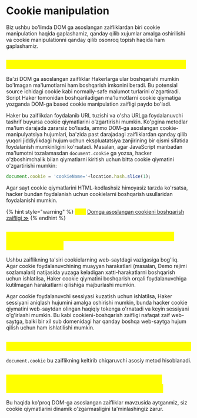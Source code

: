 # Cookie manipulation

Biz ushbu bo'limda DOM ga asoslangan zaifliklardan biri cookie manipulation haqida gaplashamiz, qanday qilib xujumlar amalga oshirilishi va cookie manipulationni qanday qilib osonroq topish haqida ham gaplashamiz.

## <mark style="color:yellow;">DOM ga asoslangan cookieni boshqarish nima ?</mark> <a href="#dom-ga-asoslangan-cookie-manipulation-nima" id="dom-ga-asoslangan-cookie-manipulation-nima"></a>

Ba'zi DOM ga asoslangan zaifliklar Hakerlarga ular boshqarishi mumkin bo'lmagan ma'lumotlarni ham boshqarish imkonini beradi. Bu potensial source ichidagi cookie kabi normally-safe malumot turlarini o'zgartiradi. Script Haker tomonidan boshqariladigan ma'lumotlarni cookie qiymatiga yozganda DOM-ga based cookie manipulation zaifligi paydo bo'ladi.

Haker bu zaiflikdan foydalanib URL tuzishi va o'sha URLga foydalanuvchi tashrif buyursa cookie qiymatlarini o'zgartirishi mumkin. Ko'pgina metodlar ma'lum darajada zararsiz bo'lsada, ammo DOM-ga asoslangan cookie-manipulyatsiya hujumlari, ba'zida past darajadagi zaifliklardan qanday qilib yuqori jiddiylikdagi hujum uchun ekspluatatsiya zanjirining bir qismi sifatida foydalanish mumkinligini ko'rsatadi. Masalan, agar JavaScript manbadan ma'lumotni tozalamasdan `document.cookie` ga yozsa, hacker o'zboshimchalik bilan qiymatlarni kiritish uchun bitta cookie qiymatini o'zgartirishi mumkin:&#x20;

```javascript
document.cookie = 'cookieName='+location.hash.slice(1);
```

Agar sayt cookie qiymatlarini HTML-kodlashsiz himoyasiz tarzda ko'rsatsa, hacker bundan foydalanish uchun cookielarni boshqarish usullaridan foydalanishi mumkin.

{% hint style="warning" %}
<mark style="color:yellow;">**Lab:**</mark> [Domga asoslangan cookieni boshqarish zaifligi ≫](https://portswigger.net/web-security/dom-based/cookie-manipulation/lab-dom-cookie-manipulation)
{% endhint %}

## <mark style="color:yellow;">DOMga asoslangan cookieni boshqarishning ta'siri qanday ?</mark> <a href="#dom-ga-asoslangan-cookie-manipulation-tasiri-qanday" id="dom-ga-asoslangan-cookie-manipulation-tasiri-qanday"></a>

Ushbu zaiflikning ta'siri cookielarning web-saytdagi vazigasiga bog'liq. Agar cookie foydalanuvchining muayyan harakatlari (masalan, Demo rejimi sozlamalari) natijasida yuzaga keladigan xatti-harakatlarni boshqarish uchun ishlatilsa, Haker cookie qiymatini boshqarish orqali foydalanuvchiga kutilmagan harakatlarni qilishiga majburlashi mumkin.

Agar cookie foydalanuvchi sessiyasi kuzatish uchun ishlatilsa, Haker sessiyani aniqlash hujumini amalga oshirishi mumkin, bunda hacker cookie qiymatini web-saytdan olingan haqiqiy tokenga o'rnatadi va keyin sessiyani o'g'irlashi mumkin. Bu kabi cookieni-boshqarish zaifligi nafaqat zaif web-saytga, balki bir xil sub domenidagi har qanday boshqa web-saytga hujum qilish uchun ham ishlatilishi mumkin.

## <mark style="color:yellow;">Qaysi metodlar ushbu zaiflikni keltirib chiqaradi ?</mark> <a href="#qaysi-sink-lar-ushbu-zaiflikni-keltirib-chiqaradi" id="qaysi-sink-lar-ushbu-zaiflikni-keltirib-chiqaradi"></a>

`document.cookie` bu zaiflikning keltirib chiqaruvchi asosiy metod hisoblanadi.

## <mark style="color:yellow;">Qanday qilib DOMga asoslangan cookieni boshqarish zaifligini oldini olish mumkin ?</mark> <a href="#qanday-qilib-dom-ga-asoslangan-cookie-manipulation-ni-oldini-olish-mumkin" id="qanday-qilib-dom-ga-asoslangan-cookie-manipulation-ni-oldini-olish-mumkin"></a>

Bu haqida ko'proq DOM-ga asoslangan zaifliklar mavzusida aytganmiz, siz cookie qiymatlarini dinamik o'zgarmasligini ta'minlashingiz zarur.
